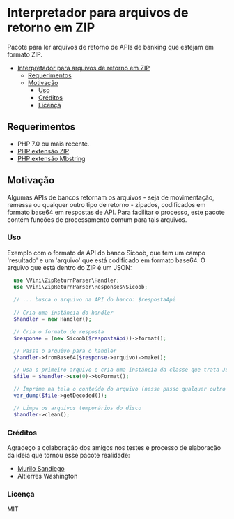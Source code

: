# Interpretador para arquivos de retorno em ZIP

Pacote para ler arquivos de retorno de APIs de banking que estejam em
formato ZIP.

- [Interpretador para arquivos de retorno em ZIP](#interpretador-para-arquivos-de-retorno-em-zip)
  - [Requerimentos](#requerimentos)
  - [Motivação](#motivação)
    - [Uso](#uso)
    - [Créditos](#créditos)
    - [Licença](#licença)

## Requerimentos

- PHP 7.0 ou mais recente.
- [PHP extensão ZIP](https://www.php.net/manual/pt_BR/zip.installation.php)
- [PHP extensão Mbstring](https://www.php.net/manual/pt_BR/mbstring.installation.php)

## Motivação

Algumas APIs de bancos retornam os arquivos - seja de movimentação, remessa ou qualquer outro tipo de retorno - zipados, codificados em formato base64 em respostas de API. Para facilitar o processo, este pacote contém funções de processamento comum para tais arquivos.

### Uso

Exemplo com o formato da API do banco Sicoob, que tem um campo 'resultado' e um 'arquivo'
que está codificado em formato base64. O arquivo que está dentro do ZIP é um JSON:

```php
  use \Vini\ZipReturnParser\Handler;
  use \Vini\ZipReturnParser\Responses\Sicoob;
  
  // ... busca o arquivo na API do banco: $respostaApi
  
  // Cria uma instância do handler
  $handler = new Handler();

  // Cria o formato de resposta
  $response = (new Sicoob($respostaApi))->format();

  // Passa o arquivo para o handler
  $handler->fromBase64($response->arquivo)->make();

  // Usa o primeiro arquivo e cria uma instância da classe que trata JSON automaticamente
  $file = $handler->use(0)->toFormat();

  // Imprime na tela o conteúdo do arquivo (nesse passo qualquer outro processamento pode ser feito)
  var_dump($file->getDecoded());

  // Limpa os arquivos temporários do disco
  $handler->clean();
```

### Créditos

Agradeço a colaboração dos amigos nos testes e processo de elaboração da ideia que tornou esse pacote realidade:

- [Murilo Sandiego](https://github.com/murilosandiego)
- Altierres Washington

### Licença

MIT